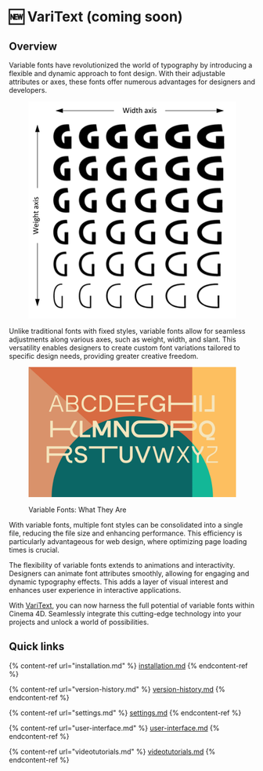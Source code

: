 # 🆕 VariText (coming soon)

## Overview

Variable fonts have revolutionized the world of typography by introducing a flexible and dynamic approach to font design. With their adjustable attributes or axes, these fonts offer numerous advantages for designers and developers.

<figure><img src="../.gitbook/assets/image.png" alt=""><figcaption></figcaption></figure>

Unlike traditional fonts with fixed styles, variable fonts allow for seamless adjustments along various axes, such as weight, width, and slant. This versatility enables designers to create custom font variations tailored to specific design needs, providing greater creative freedom.

<figure><img src="../.gitbook/assets/image (1).png" alt="Variable Fonts: What They Are" width="563"><figcaption><p>Variable Fonts: What They Are</p></figcaption></figure>

With variable fonts, multiple font styles can be consolidated into a single file, reducing the file size and enhancing performance. This efficiency is particularly advantageous for web design, where optimizing page loading times is crucial.

The flexibility of variable fonts extends to animations and interactivity. Designers can animate font attributes smoothly, allowing for engaging and dynamic typography effects. This adds a layer of visual interest and enhances user experience in interactive applications.

With [VariText](https://mikeudin.net/product/varitext-for-cinema-4d/), you can now harness the full potential of variable fonts within Cinema 4D. Seamlessly integrate this cutting-edge technology into your projects and unlock a world of possibilities.

## Quick links

{% content-ref url="installation.md" %}
[installation.md](installation.md)
{% endcontent-ref %}

{% content-ref url="version-history.md" %}
[version-history.md](version-history.md)
{% endcontent-ref %}

{% content-ref url="settings.md" %}
[settings.md](settings.md)
{% endcontent-ref %}

{% content-ref url="user-interface.md" %}
[user-interface.md](user-interface.md)
{% endcontent-ref %}

{% content-ref url="videotutorials.md" %}
[videotutorials.md](videotutorials.md)
{% endcontent-ref %}
